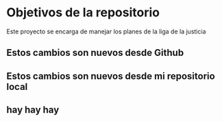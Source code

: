 # Objetivos de la repositorio

Este proyecto se encarga de manejar los planes de la liga de la justicia


## Estos cambios son nuevos desde Github
## Estos cambios son nuevos desde mi repositorio local
## hay hay hay
